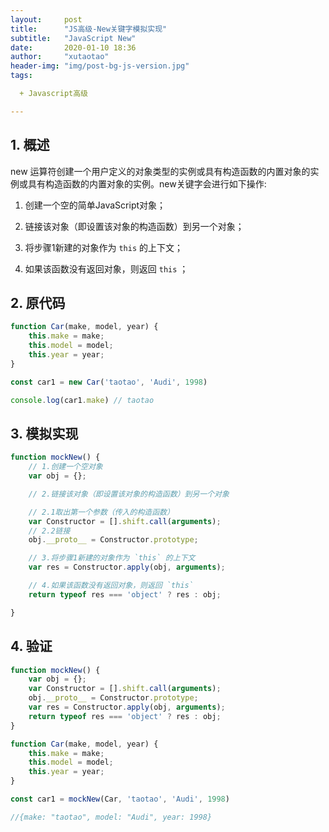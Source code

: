 ```yaml
---
layout:     post
title:      "JS高级-New关键字模拟实现"
subtitle:   "JavaScript New"
date:       2020-01-10 18:36
author:     "xutaotao"
header-img: "img/post-bg-js-version.jpg"
tags:

  + Javascript高级

---
```


## 1. 概述

new 运算符创建一个用户定义的对象类型的实例或具有构造函数的内置对象的实例或具有构造函数的内置对象的实例。new关键字会进行如下操作:

1. 创建一个空的简单JavaScript对象；

2. 链接该对象（即设置该对象的构造函数）到另一个对象；

3. 将步骤1新建的对象作为 `this` 的上下文；

4. 如果该函数没有返回对象，则返回 `this` ；

## 2. 原代码

``` javascript
function Car(make, model, year) {
    this.make = make;
    this.model = model;
    this.year = year;
}

const car1 = new Car('taotao', 'Audi', 1998)

console.log(car1.make) // taotao
```

## 3. 模拟实现

``` javascript
function mockNew() {
    // 1.创建一个空对象
    var obj = {};

    // 2.链接该对象（即设置该对象的构造函数）到另一个对象

    // 2.1取出第一个参数（传入的构造函数）
    var Constructor = [].shift.call(arguments);
    // 2.2链接
    obj.__proto__ = Constructor.prototype;

    // 3.将步骤1新建的对象作为 `this` 的上下文
    var res = Constructor.apply(obj, arguments);

    // 4.如果该函数没有返回对象，则返回 `this` 
    return typeof res === 'object' ? res : obj;

}
```

## 4. 验证

``` javascript
function mockNew() {
    var obj = {};
    var Constructor = [].shift.call(arguments);
    obj.__proto__ = Constructor.prototype;
    var res = Constructor.apply(obj, arguments);
    return typeof res === 'object' ? res : obj;
}

function Car(make, model, year) {
    this.make = make;
    this.model = model;
    this.year = year;
}

const car1 = mockNew(Car, 'taotao', 'Audi', 1998)

//{make: "taotao", model: "Audi", year: 1998}
```

